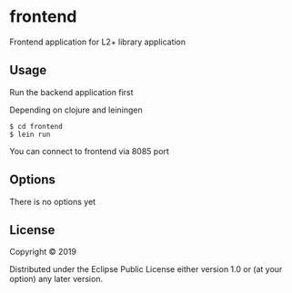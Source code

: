 # frontend

Frontend application for L2+ library application


## Usage
Run the backend application first

Depending on clojure and leiningen

    $ cd frontend
    $ lein run

You can connect to frontend via 8085 port

## Options

There is no options yet

## License

Copyright © 2019

Distributed under the Eclipse Public License either version 1.0 or (at
your option) any later version.
